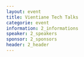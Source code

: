 ```yaml
---
layout: event
title: Vientiane Tech Talks
categorie: event
information: 2_informations
speaker: 2_speakers
sponsor: 2_sponsors
header: 2_header
---
```

